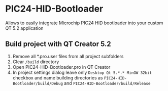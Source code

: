 PIC24-HID-Bootloader
====================

Allows to easily integrate Microchip PIC24 HID bootloader into your custom QT 5.2 application


Build project with QT Creator 5.2
---------------------------------
1. Remove all *.pro.user files from all project subfolders
2. Clear `/build` directory
3. Open PIC24-HID-Bootloader.pro in QT Creator
4. In project settings dialog leave only `Desktop Qt 5.*.* MinGW 32bit` checkbox and name building directories as 
 `PIC24-HID-Bootloader/build/Debug` and `PIC24-HID-Bootloader/build/Release`


